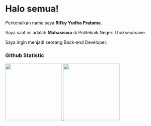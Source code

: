 # Halo semua! 

Perkenalkan nama saya **Rifky Yudha Pratama**.<br>

Saya saat ini adalah **Mahasiswa** di Politeknik Negeri Lhokseumawe.<br>

Saya ingin menjadi seorang Back-end Developer.<br>

### Github Statistic
<p align="left">
<a href="https://github.com/penuliscode">
  <img height="180em" src="https://github-readme-stats-eight-theta.vercel.app/api?username=R1fky&show_icons=true&theme=algolia&include_all_commits=true&count_private=true"/>
  <img height="180em" src="https://github-readme-stats-eight-theta.vercel.app/api/top-langs/?username=R1fky&layout=compact&layout=compact&theme=algolia"/>
</a>
</p>
